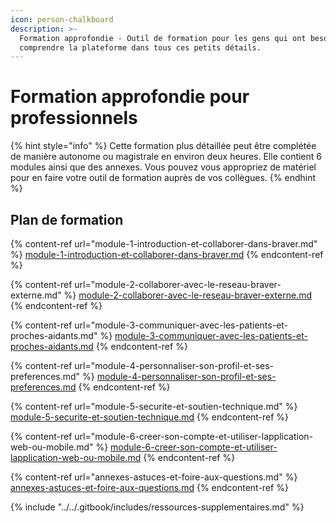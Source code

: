 ```yaml
---
icon: person-chalkboard
description: >-
  Formation approfondie - Outil de formation pour les gens qui ont besoin de
  comprendre la plateforme dans tous ces petits détails.
---
```


# Formation approfondie pour professionnels

{% hint style="info" %}
Cette formation plus détaillée peut être complétée de manière autonome ou magistrale en environ deux heures. Elle contient 6 modules ainsi que des annexes. Vous pouvez vous appropriez de matériel pour en faire votre outil de formation auprès de vos collègues.
{% endhint %}

## Plan de formation

{% content-ref url="module-1-introduction-et-collaborer-dans-braver.md" %}
[module-1-introduction-et-collaborer-dans-braver.md](module-1-introduction-et-collaborer-dans-braver.md)
{% endcontent-ref %}

{% content-ref url="module-2-collaborer-avec-le-reseau-braver-externe.md" %}
[module-2-collaborer-avec-le-reseau-braver-externe.md](module-2-collaborer-avec-le-reseau-braver-externe.md)
{% endcontent-ref %}

{% content-ref url="module-3-communiquer-avec-les-patients-et-proches-aidants.md" %}
[module-3-communiquer-avec-les-patients-et-proches-aidants.md](module-3-communiquer-avec-les-patients-et-proches-aidants.md)
{% endcontent-ref %}

{% content-ref url="module-4-personnaliser-son-profil-et-ses-preferences.md" %}
[module-4-personnaliser-son-profil-et-ses-preferences.md](module-4-personnaliser-son-profil-et-ses-preferences.md)
{% endcontent-ref %}

{% content-ref url="module-5-securite-et-soutien-technique.md" %}
[module-5-securite-et-soutien-technique.md](module-5-securite-et-soutien-technique.md)
{% endcontent-ref %}

{% content-ref url="module-6-creer-son-compte-et-utiliser-lapplication-web-ou-mobile.md" %}
[module-6-creer-son-compte-et-utiliser-lapplication-web-ou-mobile.md](module-6-creer-son-compte-et-utiliser-lapplication-web-ou-mobile.md)
{% endcontent-ref %}

{% content-ref url="annexes-astuces-et-foire-aux-questions.md" %}
[annexes-astuces-et-foire-aux-questions.md](annexes-astuces-et-foire-aux-questions.md)
{% endcontent-ref %}

{% include "../../.gitbook/includes/ressources-supplementaires.md" %}

